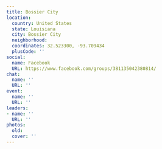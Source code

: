 ```yaml
---
title: Bossier City
location:
  country: United States
  state: Louisiana
  city: Bossier City
  neighborhood: 
  coordinates: 32.523300, -93.709434
  plusCode: ''
social:
  name: Facebook
  URL: https://www.facebook.com/groups/381135042380814/
chat:
  name: ''
  URL: ''
event:
  name: ''
  URL: ''
leaders:
- name: ''
  URL: ''
photos:
  old: 
  cover: ''
---
```

